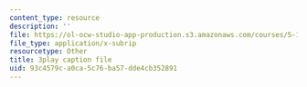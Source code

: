 ```yaml
---
content_type: resource
description: ''
file: https://ol-ocw-studio-app-production.s3.amazonaws.com/courses/5-111sc-principles-of-chemical-science-fall-2014/93c4579ca0ca5c76ba57dde4cb352891_Om_5b29d_9g.vtt
file_type: application/x-subrip
resourcetype: Other
title: 3play caption file
uid: 93c4579c-a0ca-5c76-ba57-dde4cb352891
---
```

